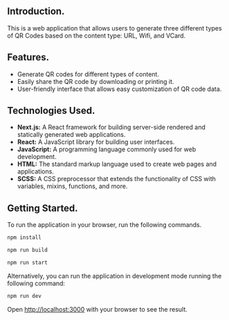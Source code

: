 ## Introduction.
This is a web application that allows users to generate three different types of QR Codes based on the content type: URL, Wifi, and VCard.

## Features.
* Generate QR codes for different types of content.
* Easily share the QR code by downloading or printing it.
* User-friendly interface that allows easy customization of QR code data.

## Technologies Used.
* **Next.js:** A React framework for building server-side rendered and statically generated web applications.
* **React:** A JavaScript library for building user interfaces.
* **JavaScript:** A programming language commonly used for web development.
* **HTML:** The standard markup language used to create web pages and applications.
* **SCSS:** A CSS preprocessor that extends the functionality of CSS with variables, mixins, functions, and more.

## Getting Started.
To run the application in your browser, run the following commands.

```bash
npm install

npm run build

npm run start
```

Alternatively, you can run the application in development mode running the following command:

```bash
npm run dev
```

Open [http://localhost:3000](http://localhost:3000) with your browser to see the result.